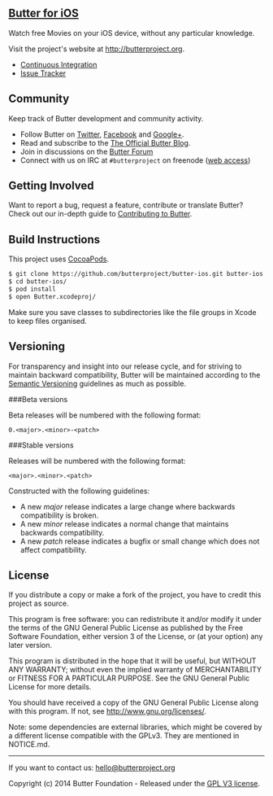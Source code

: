 [Butter for iOS](https://github.com/butterproject/butter-ios/)
----

Watch free Movies on your iOS device, without any particular knowledge.

Visit the project's website at <http://butterproject.org>.

* [Continuous Integration](http://ci.butterproject.org/job/butter-ios/)
* [Issue Tracker](https://github.com/butterproject/butter-ios/issues)

## Community

Keep track of Butter development and community activity.

* Follow Butter on [Twitter](https://twitter.com/butterproject), [Facebook](https://www.facebook.com/ButterProject) and [Google+](https://plus.google.com/+butterproject).
* Read and subscribe to the [The Official Butter Blog](http://blog.butterproject.org).
* Join in discussions on the [Butter Forum](https://discuss.butterproject.org)
* Connect with us on IRC at `#butterproject` on freenode ([web access](http://webchat.freenode.net/?channels=butterproject))

## Getting Involved

Want to report a bug, request a feature, contribute or translate Butter? Check out our in-depth guide to [Contributing to Butter](CONTRIBUTING.md).

## Build Instructions ##

This project uses [CocoaPods](http://cocoapods.org/).

``` bash
$ git clone https://github.com/butterproject/butter-ios.git butter-ios
$ cd butter-ios/
$ pod install
$ open Butter.xcodeproj/
```
Make sure you save classes to subdirectories like the file groups in Xcode to keep files organised.

## Versioning

For transparency and insight into our release cycle, and for striving to maintain backward compatibility, Butter will be maintained according to the [Semantic Versioning](http://semver.org/) guidelines as much as possible.

###Beta versions

Beta releases will be numbered with the following format:

`0.<major>.<minor>-<patch>`

###Stable versions

Releases will be numbered with the following format:

`<major>.<minor>.<patch>`


Constructed with the following guidelines:
* A new *major* release indicates a large change where backwards compatibility is broken.
* A new *minor* release indicates a normal change that maintains backwards compatibility.
* A new *patch* release indicates a bugfix or small change which does not affect compatibility.

## License

If you distribute a copy or make a fork of the project, you have to credit this project as source.

This program is free software: you can redistribute it and/or modify it under the terms of the GNU General Public License as published by the Free Software Foundation, either version 3 of the License, or (at your option) any later version.

This program is distributed in the hope that it will be useful, but WITHOUT ANY WARRANTY; without even the implied warranty of MERCHANTABILITY or FITNESS FOR A PARTICULAR PURPOSE.  See the GNU General Public License for more details.

You should have received a copy of the GNU General Public License along with this program.  If not, see http://www.gnu.org/licenses/.

Note: some dependencies are external libraries, which might be covered by a different license compatible with the GPLv3. They are mentioned in NOTICE.md.

***

If you want to contact us: [hello@butterproject.org](mailto:hello@butterproject.org)

Copyright (c) 2014 Butter Foundation - Released under the [GPL V3 license](https://github.com/butterproject/butter-ios/blob/master/LICENSE.md).
